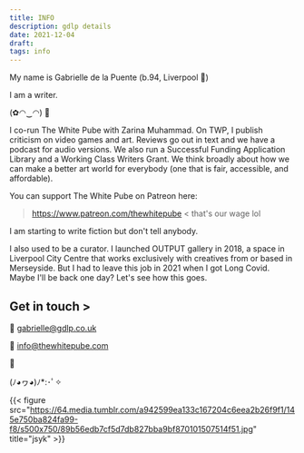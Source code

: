 ```yaml
---
title: INFO
description: gdlp details
date: 2021-12-04
draft: 
tags: info
---
```


My name is Gabrielle de la Puente (b.94, Liverpool 📍)

I am a writer.

(✿◠‿◠) 🌸

I co-run The White Pube with Zarina Muhammad. On TWP, I publish criticism on video games and art. Reviews go out in text and we have a podcast for audio versions. We also run a Successful Funding Application Library and a Working Class Writers Grant. We think broadly about how we can make a better art world for everybody (one that is fair, accessible, and affordable).

You can support The White Pube on Patreon here:

> https://www.patreon.com/thewhitepube < that's our wage lol

I am starting to write fiction but don't tell anybody.

I also used to be a curator. I launched OUTPUT gallery in 2018, a space in Liverpool City Centre that works exclusively with creatives from or based in Merseyside. But I had to leave this job in 2021 when I got Long Covid. Maybe I'll be back one day? Let's see how this goes.

## Get in touch >

📧 gabrielle@gdlp.co.uk

📧 info@thewhitepube.com

🌸

(ﾉ◕ヮ◕)ﾉ*:･ﾟ✧

{{< figure src="https://64.media.tumblr.com/a942599ea133c167204c6eea2b26f9f1/145e750ba824fa99-f8/s500x750/89b56edb7cf5d7db827bba9bf870101507514f51.jpg" title="jsyk" >}}